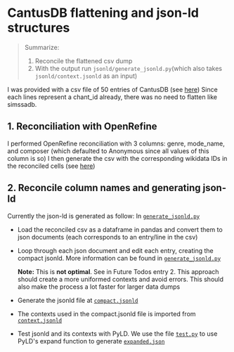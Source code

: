 # CantusDB flattening and json-ld structures

> Summarize:    
>   1. Reconcile the flattened csv dump
>   2. With the output run `jsonld/generate_jsonld.py`(which also takes `jsonld/context.jsonld` as an input)

I was provided with a csv file of 50 entries of CantusDB (see [here](https://github.com/malajvan/linkedmusic-datalake/blob/main/cantusdb/cantusdb_50_chants%20(1).csv))
Since each lines represent a chant_id already, there was no need to flatten like simssadb. 

## 1. Reconciliation with OpenRefine
I performed OpenRefine reconciliation with 3 columns: genre, mode_name, and composer (which defaulted to Anonymous since all values of this column is so)
I then generate the csv with the corresponding wikidata IDs in the reconciled cells (see [here](https://github.com/malajvan/linkedmusic-datalake/blob/main/cantusdb/cantus_reconciled.csv))

## 2. Reconcile column names and generating json-ld
Currently the json-ld is generated as follow:
In [`generate_jsonld.py`](https://github.com/malajvan/linkedmusic-datalake/blob/main/cantusdb/jsonld/generate_jsonld.py)
- Load the reconciled csv as a dataframe in pandas and convert them to json documents (each corresponds to an entry/line in the csv)
- Loop through each json document and edit each entry, creating the compact jsonld. More information can be found in [`generate_jsonld.py`](https://github.com/malajvan/linkedmusic-datalake/blob/main/cantusdb/jsonld/generate_jsonld.py)
  
    **Note:** This is **not optimal**. See in Future Todos entry 2. This approach should create a more uniformed contexts and avoid errors. This should also make the process a lot faster for larger data dumps
- Generate the jsonld file at [`compact.jsonld`](https://github.com/malajvan/linkedmusic-datalake/blob/main/cantusdb/jsonld/compact.jsonld)
- The contexts used in the compact.jsonld file is imported from [`context.jsonld`](https://github.com/malajvan/linkedmusic-datalake/blob/main/cantusdb/jsonld/context.jsonld)
- Test jsonld and its contexts with PyLD. We use the file [`test.py`](https://github.com/malajvan/linkedmusic-datalake/blob/main/cantusdb/jsonld/test.py) to use PyLD's expand function to generate [`expanded.json`](https://github.com/malajvan/linkedmusic-datalake/blob/main/cantusdb/jsonld/expanded.json)
